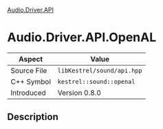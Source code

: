 [Audio.Driver.API](index)
# Audio.Driver.API.OpenAL
| Aspect | Value |
| --- | --- |
| Source File | `libKestrel/sound/api.hpp` |
| C++ Symbol | `kestrel::sound::openal` |
| Introduced | Version 0.8.0 |
## Description

